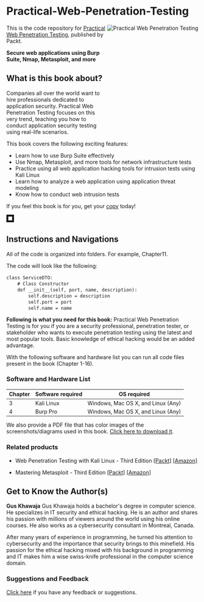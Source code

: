 # Practical-Web-Penetration-Testing

<a href="https://www.packtpub.com/networking-and-servers/practical-web-penetration-testing?utm_source=github&utm_medium=repository&utm_campaign=9781788624039"><img src="https://d255esdrn735hr.cloudfront.net/sites/default/files/imagecache/ppv4_main_book_cover/B09893_MockupCover.png" alt="Practical Web Penetration Testing" height="256px" align="right"></a>

This is the code repository for [Practical Web Penetration Testing](https://www.packtpub.com/networking-and-servers/practical-web-penetration-testing?utm_source=github&utm_medium=repository&utm_campaign=9781788624039), published by Packt.

**Secure web applications using Burp Suite, Nmap, Metasploit, and more**

## What is this book about?
Companies all over the world want to hire professionals dedicated to application security. Practical Web Penetration Testing focuses on this very trend, teaching you how to conduct application security testing using real-life scenarios.

This book covers the following exciting features:
* Learn how to use Burp Suite effectively
* Use Nmap, Metasploit, and more tools for network infrastructure tests
* Practice using all web application hacking tools for intrusion tests using Kali Linux
* Learn how to analyze a web application using application threat modeling
* Know how to conduct web intrusion tests

If you feel this book is for you, get your [copy](https://www.amazon.com/dp/1788624033) today!

<a href="https://www.packtpub.com/?utm_source=github&utm_medium=banner&utm_campaign=GitHubBanner"><img src="https://raw.githubusercontent.com/PacktPublishing/GitHub/master/GitHub.png" 
alt="https://www.packtpub.com/" border="5" /></a>


## Instructions and Navigations
All of the code is organized into folders. For example, Chapter11.

The code will look like the following:
```
class ServiceDTO:
    # Class Constructor
    def __init__(self, port, name, description):
        self.description = description
        self.port = port
        self.name = name
```

**Following is what you need for this book:**
Practical Web Penetration Testing is for you if you are a security professional, penetration tester, or stakeholder who wants to execute penetration testing using the latest and most popular tools. Basic knowledge of ethical hacking would be an added advantage.

With the following software and hardware list you can run all code files present in the book (Chapter 1-16).

### Software and Hardware List

| Chapter  | Software required                   | OS required                        |
| -------- | ------------------------------------| -----------------------------------|
| 3        | Kali Linux                     | Windows, Mac OS X, and Linux (Any) |
| 4        | Burp Pro            | Windows, Mac OS X, and Linux (Any) |


We also provide a PDF file that has color images of the screenshots/diagrams used in this book. [Click here to download it](https://www.packtpub.com/sites/default/files/downloads/PracticalWebPenetrationTesting_ColorImages.pdf).

### Related products <Paste books from the Other books you may enjoy section>
* Web Penetration Testing with Kali Linux - Third Edition [[Packt]](https://www.packtpub.com/networking-and-servers/web-penetration-testing-kali-linux-third-edition?utm_source=github&utm_medium=repository&utm_campaign=9781788623377) [[Amazon]](https://www.amazon.com/dp/1788623371)

* Mastering Metasploit - Third Edition [[Packt]](https://www.packtpub.com/networking-and-servers/mastering-metasploit-third-edition?utm_source=github&utm_medium=repository&utm_campaign=9781788990615) [[Amazon]](https://www.amazon.com/dp/1788990617)

## Get to Know the Author(s)
**Gus Khawaja**
Gus Khawaja holds a bachelor's degree in computer science. He specializes in IT security and ethical hacking. He is an author and shares his passion with millions of viewers around the world using his online courses. He also works as a cybersecurity consultant in Montreal, Canada.

After many years of experience in programming, he turned his attention to cybersecurity and the importance that security brings to this minefield. His passion for the ethical hacking mixed with his background in programming and IT makes him a wise swiss-knife professional in the computer science domain.

### Suggestions and Feedback
[Click here](https://docs.google.com/forms/d/e/1FAIpQLSdy7dATC6QmEL81FIUuymZ0Wy9vH1jHkvpY57OiMeKGqib_Ow/viewform) if you have any feedback or suggestions.

